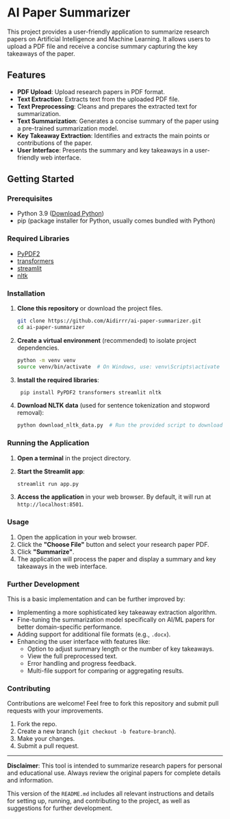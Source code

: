# AI Paper Summarizer

This project provides a user-friendly application to summarize research papers on Artificial Intelligence and Machine Learning. It allows users to upload a PDF file and receive a concise summary capturing the key takeaways of the paper.

## Features

- **PDF Upload**: Upload research papers in PDF format.
- **Text Extraction**: Extracts text from the uploaded PDF file.
- **Text Preprocessing**: Cleans and prepares the extracted text for summarization.
- **Text Summarization**: Generates a concise summary of the paper using a pre-trained summarization model.
- **Key Takeaway Extraction**: Identifies and extracts the main points or contributions of the paper.
- **User Interface**: Presents the summary and key takeaways in a user-friendly web interface.

## Getting Started

### Prerequisites

- Python 3.9 ([Download Python](https://www.python.org/downloads/))
- pip (package installer for Python, usually comes bundled with Python)

### Required Libraries

- [PyPDF2](https://pypi.org/project/PyPDF2/)
- [transformers](https://huggingface.co/docs/transformers/en/index)
- [streamlit](https://docs.streamlit.io/)
- [nltk](https://www.nltk.org/)

### Installation

1. **Clone this repository** or download the project files.

   ```bash
   git clone https://github.com/Aidirrr/ai-paper-summarizer.git
   cd ai-paper-summarizer
   ```
  
2. **Create a virtual environment** (recommended) to isolate project dependencies.

    ```bash
    python -m venv venv
    source venv/bin/activate  # On Windows, use: venv\Scripts\activate
    ```

3. **Install the required libraries**:

    ```bash
     pip install PyPDF2 transformers streamlit nltk
    ```

5. **Download NLTK data** (used for sentence tokenization and stopword removal):

    ```bash
   python download_nltk_data.py  # Run the provided script to download NLTK resources
    ```

### Running the Application

1. **Open a terminal** in the project directory.
2. **Start the Streamlit app**:

    ```bash
   streamlit run app.py
    ```

4. **Access the application** in your web browser. By default, it will run at `http://localhost:8501`.

### Usage

1. Open the application in your web browser.
2. Click the **"Choose File"** button and select your research paper PDF.
3. Click **"Summarize"**.
4. The application will process the paper and display a summary and key takeaways in the web interface.

### Further Development

This is a basic implementation and can be further improved by:

- Implementing a more sophisticated key takeaway extraction algorithm.
- Fine-tuning the summarization model specifically on AI/ML papers for better domain-specific performance.
- Adding support for additional file formats (e.g., `.docx`).
- Enhancing the user interface with features like:
  - Option to adjust summary length or the number of key takeaways.
  - View the full preprocessed text.
  - Error handling and progress feedback.
  - Multi-file support for comparing or aggregating results.

### Contributing

Contributions are welcome! Feel free to fork this repository and submit pull requests with your improvements.

1. Fork the repo.
2. Create a new branch (`git checkout -b feature-branch`).
3. Make your changes.
4. Submit a pull request.

---

**Disclaimer**: This tool is intended to summarize research papers for personal and educational use. Always review the original papers for complete details and information.

This version of the `README.md` includes all relevant instructions and details for setting up, running, and contributing to the project, as well as suggestions for further development.









